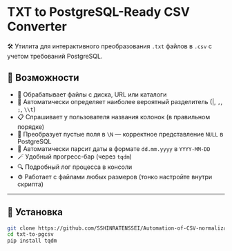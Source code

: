 # TXT to PostgreSQL-Ready CSV Converter

🛠️ Утилита для интерактивного преобразования `.txt` файлов в `.csv` с учетом требований PostgreSQL.

## 📌 Возможности

- 📂 Обрабатывает файлы с диска, URL или каталоги
- 🤖 Автоматически определяет наиболее вероятный разделитель (|, `,`, `;`, `\\t`)
- 📋 Спрашивает у пользователя названия колонок (в правильном порядке)
- 🧼 Преобразует пустые поля в `\N` — корректное представление `NULL` в PostgreSQL
- 📅 Автоматически парсит даты в формате `dd.mm.yyyy` в `YYYY-MM-DD`
- 🪄 Удобный прогресс-бар (через `tqdm`)
- 🔍 Подробный лог процесса в консоли
- ⚙️ Работает c файлами любых размеров (тонко настройте внутри скрипта)

---

## 🚀 Установка

```bash
git clone https://github.com/SSHINRATENSSEI/Automation-of-CSV-normalization.git
cd txt-to-pgcsv
pip install tqdm

